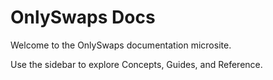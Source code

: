 # OnlySwaps Docs

Welcome to the OnlySwaps documentation microsite.

Use the sidebar to explore Concepts, Guides, and Reference.
